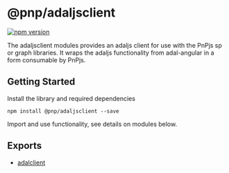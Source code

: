 # @pnp/adaljsclient

[![npm version](https://badge.fury.io/js/%40pnp%2Fcommon.svg)](https://badge.fury.io/js/%40pnp%2Fcommon)

The adaljsclient modules provides an adaljs client for use with the PnPjs sp or graph libraries. It wraps the adaljs functionality from adal-angular in a form consumable by PnPjs.

## Getting Started

Install the library and required dependencies

`npm install @pnp/adaljsclient --save`

Import and use functionality, see details on modules below.

## Exports

* [adalclient](adalclient.md)
